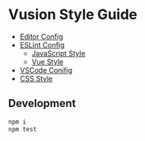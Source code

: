 # Vusion Style Guide

- [Editor Config](editor/README.md)
- [ESLint Config](eslint/README.md)
    - [JavaScript Style](eslint/JavaScript.md)
    - [Vue Style](eslint/Vue.md)
- [VSCode Conifig](vscode/vscode.md)
- [CSS Style](stylelint/README.md)

## Development

``` bash
npm i
npm test
```
